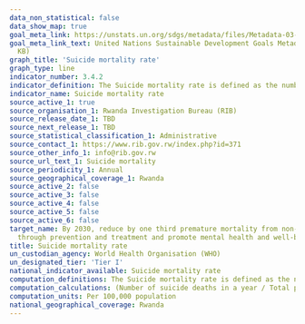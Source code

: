 ```yaml
---
data_non_statistical: false
data_show_map: true
goal_meta_link: https://unstats.un.org/sdgs/metadata/files/Metadata-03-04-02.pdf
goal_meta_link_text: United Nations Sustainable Development Goals Metadata (PDF 65.1
  KB)
graph_title: 'Suicide mortality rate'
graph_type: line
indicator_number: 3.4.2
indicator_definition: The Suicide mortality rate is defined as the number of suicide deaths in a year per 100, 000 population. Crude Suicide Rate (not age-adjusted)
indicator_name: Suicide mortality rate
source_active_1: true
source_organisation_1: Rwanda Investigation Bureau (RIB)
source_release_date_1: TBD
source_next_release_1: TBD
source_statistical_classification_1: Administrative
source_contact_1: https://www.rib.gov.rw/index.php?id=371
source_other_info_1: info@rib.gov.rw
source_url_text_1: Suicide mortality
source_periodicity_1: Annual
source_geographical_coverage_1: Rwanda
source_active_2: false
source_active_3: false
source_active_4: false
source_active_5: false
source_active_6: false
target_name: By 2030, reduce by one third premature mortality from non-communicable diseases
  through prevention and treatment and promote mental health and well-being
title: Suicide mortality rate
un_custodian_agency: World Health Organisation (WHO)
un_designated_tier: 'Tier I'
national_indicator_available: Suicide mortality rate 
computation_definitions: The Suicide mortality rate is defined as the number of suicide deaths in a year per 100, 000 population. Crude Suicide Rate (not age-adjusted)
computation_calculations: (Number of suicide deaths in a year / Total population for the same calendar)* 100,000
computation_units: Per 100,000 population 
national_geographical_coverage: Rwanda
---
```

